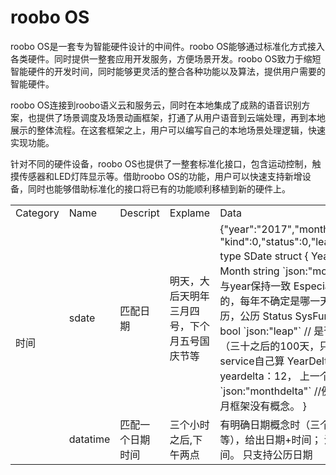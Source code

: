 # roobo OS

roobo OS是一套专为智能硬件设计的中间件。roobo OS能够通过标准化方式接入各类硬件。同时提供一整套应用开发服务，方便场景开发。roobo OS致力于缩短智能硬件的开发时间，同时能够更灵活的整合各种功能以及算法，提供用户需要的智能硬件。

roobo OS连接到roobo语义云和服务云，同时在本地集成了成熟的语音识别方案，也提供了场景调度及场景动画框架，打通了从用户语音到云端处理，再到本地展示的整体流程。在这套框架之上，用户可以编写自己的本地场景处理逻辑，快速实现功能。

针对不同的硬件设备，roobo OS也提供了一整套标准化接口，包含运动控制，触摸传感器和LED灯阵显示等。借助roobo OS的功能，用户可以快速支持新增设备，同时也能够借助标准化的接口将已有的功能顺利移植到新的硬件上。

<table>
    <tr>
        <td>Category</td>
        <td >Name</td>
        <td>Descript</td>
        <td>Explame</td>
        <td>Data</td>
    </tr>
    <tr>
        <td rowspan="2">时间</td>
        <td>sdate</td>
        <td>匹配日期</td>
        <td>明天，大后天明年三月四号，下个月五号国庆节等</td>
        <td>
            {"year":"2017","month":"05","day":"26","especial":"",
            "kind":0,"status":0,"leap":false,"delta":0,"yeardelta":0,"monthdelta":0}
            type SDate struct {
            Year string `json:"year"` // 十二生肖，所以是string
            Month string `json:"month"` // 与year保持一致
            Day string `json:"day"` // 与year保持一致
            Especial string `json:"especial"` // 三十儿,二十四节气啥的，每年不确定是哪一天的
            Kind LunisolarCalendar `json:"kind"` // 农历，公历
            Status SysFuncStatusCode `json:"status"` // 状态
            LeapMonth bool `json:"leap"` // 是否是闰月
            Delta int `json:"delta"` //天数，做推理用（三十之后的100天，只支持天数）。 因为农历每个月的日子不固定，service自己算
            YearDelta int `json:"yeardelta"` // 例：下一个猴年，yeardelta：12， 上一个猴年: yeardelta: -1
            MonthDelta int `json:"monthdelta"` //例：三个月后的初一，因为是阴历，所以这个月是几月框架没有概念。
            }
        </td>
    </tr>
    <tr>
        <td>datatime</td>
        <td>匹配一个日期时间</td><td>三个小时之后,下午两点</td>
        <td>有明确日期概念时（三个小时之后，明天12点，12月23号上午7点45 等），给出日期+时间； 没有明确日期概念时（12点，下午两点），只给出时间。 只支持公历日期</td>
    </tr>
</table>
